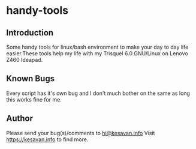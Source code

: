 # handy-tools

## Introduction
Some handy tools for linux/bash environment to make your day to day life easier.These tools help my life with my Trisquel 6.0 GNU/Linux on Lenovo Z460 Ideapad.

## Known Bugs
Every script has it's own bug and I don't much bother on the same as long this works fine for me.

## Author
Please send your bug(s)/comments to hi@kesavan.info
Visit https://kesavan.info to find more.